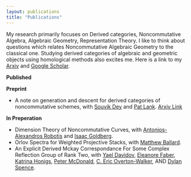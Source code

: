 ```yaml
---
layout: publications
title: "Publications"
---
```

My research primarily focuses on Derived categories, Noncommutative Algebra, Algebraic Geometry, Representation Theory. I like to think about questions which relates Noncommutative Algebraic Geometry to the classical one. Studying derived categories of algebraic and geometric objects using homological methods also excites me.
Here is a link to my [Arxiv](https://arxiv.org/search/math?searchtype=author&query=Bhaduri,+A) and [Google Scholar](https://scholar.google.com/citations?user=g0sp4GcAAAAJ&hl=en).

**Published**

**Preprint**

* A note on generation and descent for derived categories of noncommutative schemes, with [Souvik Dey](https://sites.google.com/view/souvikdey/home?authuser=0) and [Pat Lank](https://patlank.com/). [Arxiv Link](https://arxiv.org/abs/2312.02840)

**In Preperation**

* Dimension Theory of Noncommutative Curves, with [Antonios-Alexandros Robotis](https://aarobotis.github.io/) and [Isaac Goldberg](https://math.cornell.edu/isaac-goldberg).
* Orlov Spectra for Weighted Projective Stacks, with [Matthew Ballard](https://www.matthewrobertballard.com/).
* An Explicit Derived Mckay Correspondance For Some Complex Reflection Group of Rank Two, with [Yael Davidov](https://yaeldavidov.github.io/), [Eleanore Faber](https://imsc.uni-graz.at/faber/index.html), [Katrina Honigs](https://www.sfu.ca/~khonigs/), [Peter McDonald](https://www.math.utah.edu/~mcdonald/), [C. Eric Overton-Walker](https://locallyringed.space/), AND [Dylan Spence](https://dkspence952.github.io/). 

